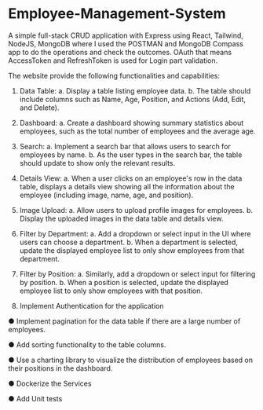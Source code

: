 # Employee-Management-System
A simple full-stack CRUD application with Express using React, Tailwind, NodeJS, MongoDB where I used the POSTMAN and MongoDB Compass app to do the operations and check the outcomes. OAuth that means AccessToken and RefreshToken is used for Login part validation.

The website provide the following functionalities and capabilities:

1. Data Table:
a. Display a table listing employee data.
b. The table should include columns such as Name, Age, Position, and Actions
(Add, Edit, and Delete).

2. Dashboard:
a. Create a dashboard showing summary statistics about employees, such as the
total number of employees and the average age.

3. Search:
a. Implement a search bar that allows users to search for employees by name.
b. As the user types in the search bar, the table should update to show only the
relevant results.

4. Details View:
a. When a user clicks on an employee's row in the data table, displays a details
view showing all the information about the employee (including image, name,
age, and position).

5. Image Upload:
a. Allow users to upload profile images for employees.
b. Display the uploaded images in the data table and details view.

6. Filter by Department:
a. Add a dropdown or select input in the UI where users can choose a department.
b. When a department is selected, update the displayed employee list to only show
employees from that department.

7. Filter by Position:
a. Similarly, add a dropdown or select input for filtering by position.
b. When a position is selected, update the displayed employee list to only show
employees with that position.

8. Implement Authentication for the application

● Implement pagination for the data table if there are a large number of employees.

● Add sorting functionality to the table columns.

● Use a charting library to visualize the distribution of employees based on their positions
in the dashboard.

● Dockerize the Services

● Add Unit tests

